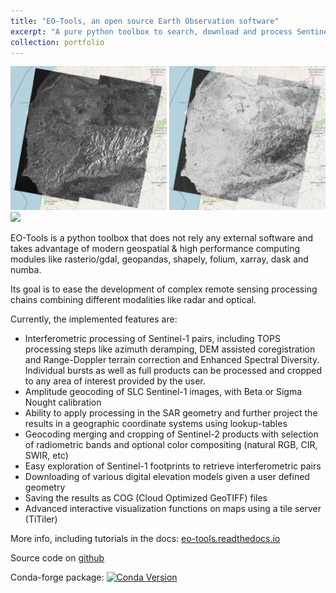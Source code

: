 ```yaml
---
title: "EO-Tools, an open source Earth Observation software"
excerpt: "A pure python toolbox to search, download and process Sentinel-1 InSAR pairs, Sentinel-2 tiles and Digital Elevation Models.<br/><img src='/images/eo-tools-vignette.png' width='400'>"
collection: portfolio
---
```


<p float="left">
    <img src="https://raw.githubusercontent.com/odhondt/eo_tools/main/data/ex_amp.png" width="250">
    <img src="https://raw.githubusercontent.com/odhondt/eo_tools/main/data/ex_coh.png" width="250">
    <img src="https://raw.githubusercontent.com/odhondt/eo_tools/main/data/ex_phi.png" width="250">
</p>

EO-Tools is a python toolbox that does not rely any external software and takes advantage of modern geospatial & high performance computing modules like rasterio/gdal, geopandas, shapely, folium, xarray, dask and numba. 

Its goal is to ease the development of complex remote sensing processing chains combining different modalities like radar and optical. 

Currently, the implemented features are:
- Interferometric processing of Sentinel-1 pairs, including TOPS processing steps like azimuth deramping, DEM assisted coregistration and Range-Doppler terrain correction and Enhanced Spectral Diversity. Individual bursts as well as full products can be processed and cropped to any area of interest provided by the user.
- Amplitude geocoding of SLC Sentinel-1 images, with Beta or Sigma Nought calibration
- Ability to apply processing in the SAR geometry and further project the results in a geographic coordinate systems using lookup-tables
- Geocoding merging and cropping of Sentinel-2 products with selection of radiometric bands and optional color compositing (natural RGB, CIR, SWIR, etc)
- Easy exploration of Sentinel-1 footprints to retrieve interferometric pairs
- Downloading of various digital elevation models given a user defined  geometry
- Saving the results as COG (Cloud Optimized GeoTIFF) files
- Advanced interactive visualization functions on maps using a tile server (TiTiler)


More info, including tutorials in the docs: <a href="https://eo-tools.readthedocs.io/" target="_blank">eo-tools.readthedocs.io</a> 

Source code on [github](https://github.com/odhondt/eo_tools)

Conda-forge package: [![Conda Version](https://img.shields.io/conda/vn/conda-forge/eo-tools.svg)](https://anaconda.org/conda-forge/eo-tools)  


<!-- This is an item in your portfolio. It can be have images or nice text. If you name the file .md, it will be parsed as markdown. If you name the file .html, it will be parsed as HTML.  -->
